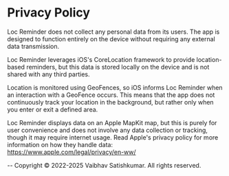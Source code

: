 # Privacy Policy

Loc Reminder does not collect any personal data from its users. The app is designed to function entirely on the device without requiring any external data transmission.

Loc Reminder leverages iOS's CoreLocation framework to provide location-based reminders, but this data is stored locally on the device and is not shared with any third parties.

Location is monitored using GeoFences, so iOS informs Loc Reminder when an interaction with a GeoFence occurs. This means that the app does not continuously track your location in the background, but rather only when you enter or exit a defined area.

Loc Reminder displays data on an Apple MapKit map, but this is purely for user convenience and does not involve any data collection or tracking, though it may require internet usage. Read Apple's privacy policy for more information on how they handle data: https://www.apple.com/legal/privacy/en-ww/

--
Copyright © 2022-2025 Vaibhav Satishkumar. All rights reserved.